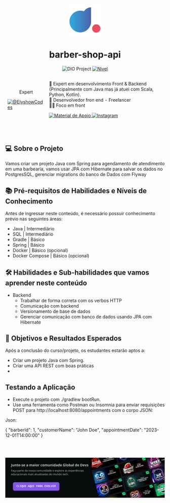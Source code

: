 <!--START_SECTION:header-->
<div align="center">
  <p align="center">
    <img 
      alt="DIO Education" 
      src="https://raw.githubusercontent.com/digitalinnovationone/template-github-trilha/main/.github/assets/logo.webp" 
      width="100px" 
    />
    <h1>barber-shop-api</h1>
  </p>
</div>
<!--END_SECTION:header-->

<p align="center">
  <img src="https://img.shields.io/static/v1?label=DIO&message=Education&color=E94D5F&labelColor=202024" alt="DIO Project" />
  <a href="NIVEL"><img  src="https://img.shields.io/static/v1?label=Nivel&message=Basico&color=E94D5F&labelColor=202024" alt="Nivel"></a>

</p>

<!--  -->
<table align="center">
<thead>
  <tr>
    <td>
        <p align="center">Expert</p>
        <a href="https://github.com/Elyelsons">
        <img src="https://avatars.githubusercontent.com/u/157048915?v=4&size=3" alt="@ElyshowCodes"><br>
      </a>
    </td>
    <td colspan="3">
    <p>🎉 Expert em desenvolvimento Front & Backend (Principalmente com Java mas já atuei com Scala, Python, Kotlin).
      <br/>
     🌟 Desenvolvedor fron end - Freelancer
      <br/>
    👨‍💻 Foco em front
    </p>
      <a 
      href="https://www.linkedin.com/in/elyshow/" 
      align="center">
           <img 
            align="center" 
            alt="Material de Apoio" 
            src="https://img.shields.io/badge/LinkedIn-0077B5?style=for-the-badge&logo=linkedin&logoColor=white"
            >
        </a>
        <a href="https://www.instagram.com/o.elyshow/" target="_blank">
            <img 
              align="center" 
              alt="Instagram" 
              src="https://img.shields.io/badge/Instagram-E4405F?style=for-the-badge&logo=instagram&logoColor=white"
            >
        </a>
    </td>
  </tr>
</thead>
</table>
<!--  -->

<br/>
<br/>

## 💻 Sobre o Projeto

Vamos criar um projeto Java com Spring para agendamento de atendimento em uma barbearia, vamos usar JPA com Hibernate para salvar os dados no PostgresSQL, gerenciar migrations do banco de Dados com Flyway

## 📚 Pré-requisitos de Habilidades e Níveis de Conhecimento

Antes de ingressar neste conteúdo, é necessário possuir conhecimento prévio nas seguintes áreas:

  - Java | Intermediário
  - SQL | Intermediário
  - Gradle | Básico
  - Spring | Básico
  - Docker | Básico (opcional)
  - Docker Compose | Básico (opcional)

## 🛠️ Habilidades e Sub-habilidades que vamos aprender neste conteúdo

  - Backend
    - Trabalhar de forma correta com os verbos HTTP
    - Comunicação com backend
    - Versionamento de base de dados
    - Gerenciar comunicação com banco de dados usando JPA com Hibernate

## 🎯 Objetivos e Resultados Esperados

Após a conclusão do curso/projeto, os estudantes estarão aptos a:

- Criar um projeto Java com Spring.
- Criar uma API REST com boas práticas
- 
## Testando a Aplicação
- Execute o projeto com ./gradlew bootRun.
- Use uma ferramenta como Postman ou Insomnia para enviar requisições POST para http://localhost:8080/appointments com o corpo JSON:

Json:

{
  "barberId": 1,
  "customerName": "John Doe",
  "appointmentDate": "2023-12-01T14:00:00"
}
<!--START_SECTION:footer-->

<br />
<br />

<p align="center">
  <a href="[https://www.dio.me/](https://www.dio.me/sign-up?ref=AFNHDE3GZLD8)" target="_blank">
    <img align="center" src="https://raw.githubusercontent.com/digitalinnovationone/template-github-trilha/main/.github/assets/footer.png" alt="banner"/>
  </a>
</p>
